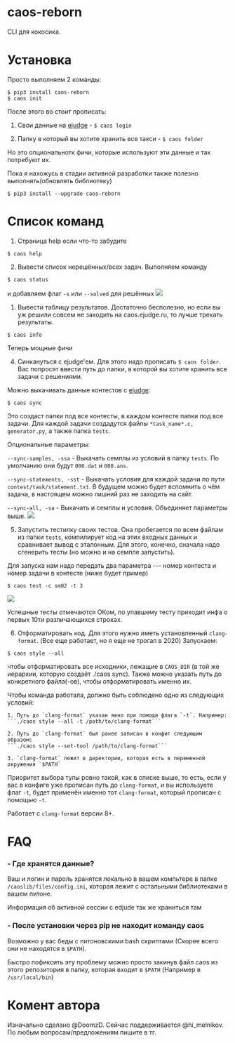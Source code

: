 # caos-reborn

CLI для кокосика.

# Установка
 Просто выполняем 2 команды:
 
```
$ pip3 install caos-reborn
$ caos init
```
 
 После этого во стоит прописать:
 
 
 1) Свои данные на [ejudge](https://caos.ejudge.ru/) - ```$ caos login```
 
 2) Папку в который вы хотите хранить все такси - ```$ caos folder```
 
 Но это опциональнотк фичи, которые используют эти данные и так потребуют их.
 
 Пока я нахожусь в стадии активной разработки также полезно выполнять(обновлять библиотеку)
 
 ```
$ pip3 install --upgrade caos-reborn
```

# Список команд

1. Страница help если что-то забудите

```$ caos help```

2. Вывести список нерешённых/всех задач. Выполняем команду

```$ caos status```

и добавляем флаг `-s` или `--solved` для решённых
![](examples/status.png)

1. Вывести таблицу результатов. Достаточно бесполезно, но если вы уж решили совсем не заходить на caos.ejudge.ru, то лучше трекать результаты.

```$ caos info```

Теперь мощные фичи

4. Синкануться с ejudge'ем. Для этого надо прописать ```$ caos folder```. Вас попросят ввести путь до папки, в которой вы хотите хранить все задачи с решениями.

Можно выкачивать данные контестов с [ejudge](https://caos.ejudge.ru/):

```$ caos sync```

Это создаст папки под все контесты, в каждом контесте папки под все задачи. Для каждой задачи создадутся файлы `*task_name*.c, generator.py`, а также папка `tests`.

Опциональные параметры:

```--sync-samples, -ssa``` - Выкачать семплы из условий в папку `tests`. По умолчанию они будут `000.dat` и `000.ans`.

```--sync-statements, -sst``` - Выкачать условия для каждой задачи по пути `contest/task/statement.txt`. В будущем можно будет вспомнить о чём задача, в настоящем можно лишний раз не заходить на сайт.

```--sync-all, -sa``` - Выкачать и семплы и условия. Объединяет параметры выше.
![](examples/sync.png)

5. Запустить тестилку своих тестов. Она пробегается по всем файлам из папки `tests`, компилирует код на этих входных данных и сравнивает вывод с эталонным. Для этого, конечно, сначала надо сгенерить тесты (но можно и на семпле запустить).

Для запуска нам надо передать два параметра --- номер контеста и номер задачи в контесте (ниже будет пример)

```$ caos test -c sm02 -t 3```

![](examples/test.png)

Успешные тесты отмечаются ОКом, по упавшему тесту приходит инфа о первых 10ти различающихся строках.

6. Отформатировать код. Для этого нужно иметь установленный `clang-format`. (Все еще работает, но я еще не трогал в 2020) Запускаем:

```$ caos style --all```

чтобы отформатировать все исходники, лежащие в `CAOS_DIR` (в той же иерархии, которую создаёт ./caos
sync). Также можно указать путь до конкретного файла(-ов), чтобы отформатировать именно их.

Чтобы команда работала, должно быть соблюдено одно из следующих условий:

    1. Путь до `clang-format` указан явно при помощи флага `-t`. Например:
    ```./caos style --all -t /path/to/clang-format```

    2. Путь до `clang-format` был ранее записан в конфиг следующим образом:
    ```./caos style --set-tool /path/to/clang-format```

    3. `clang-format` лежит в директории, которая есть в переменной окружения `$PATH`

Приоритет выбора тулы ровно такой, как в списке выше, то есть, если у вас в конфиге уже прописан путь
до `clang-format`, и вы используете флаг `-t`, будет применён именно тот `clang-format`, который
прописан с помощью `-t`.

Работает с `clang-format` версии 8+.

# FAQ 

### - Где хранятся данные?

Ваш и логин и пароль хранятся локально в вашем компьтере в папке ```/caoslib/files/config.ini```, которая лежит с остальными библиотеками в вашем питоне.

Информация об активной сессии с edjude так же храниться там

### - После установки через pip не находит команду caos

Возможно у вас беды с питоновскими bash скриптами (Скорее всего они не находятся в `$PATH`). 

Быстро пофиксить эту проблему можно просто закинув файл caos из этого репозитория в папку, которая входит в `$PATH` (Например в ```/usr/local/bin```)

# Комент автора

Изначально сделано @DoomzD. Сейчас поддерживается @hi_melnikov. По любым вопросам/предложениям пишите в тг.
